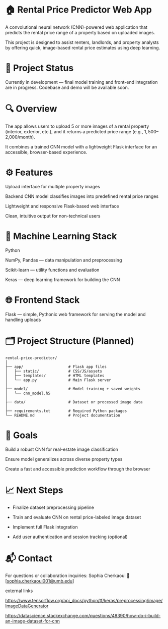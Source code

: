 # 🏠 Rental Price Predictor Web App
A convolutional neural network (CNN)-powered web application that predicts the rental price range of a property based on uploaded images.

This project is designed to assist renters, landlords, and property analysts by offering quick, image-based rental price estimates using deep learning.

# 🚧 Project Status
Currently in development — final model training and front-end integration are in progress. Codebase and demo will be available soon.

# 🔍 Overview
The app allows users to upload 5 or more images of a rental property (interior, exterior, etc.), and it returns a predicted price range (e.g., $1,500–$2,000/month).

It combines a trained CNN model with a lightweight Flask interface for an accessible, browser-based experience.

# ⚙️ Features
Upload interface for multiple property images

Backend CNN model classifies images into predefined rental price ranges

Lightweight and responsive Flask-based web interface

Clean, intuitive output for non-technical users

# 🧠 Machine Learning Stack
Python

NumPy, Pandas — data manipulation and preprocessing

Scikit-learn — utility functions and evaluation

Keras — deep learning framework for building the CNN

# 🌐 Frontend Stack
Flask — simple, Pythonic web framework for serving the model and handling uploads

# 🗂️ Project Structure (Planned)

```
rental-price-predictor/
│
├── app/                    # Flask app files
│   ├── static/             # CSS/JS/assets
│   ├── templates/          # HTML templates
│   └── app.py              # Main Flask server
│
├── model/                  # Model training + saved weights
│   └── cnn_model.h5
│
├── data/                   # Dataset or processed image data
│
├── requirements.txt        # Required Python packages
└── README.md               # Project documentation
```

# 📌 Goals
Build a robust CNN for real-estate image classification

Ensure model generalizes across diverse property types

Create a fast and accessible prediction workflow through the browser

# 📈 Next Steps
- Finalize dataset preprocessing pipeline

- Train and evaluate CNN on rental price-labeled image dataset

- Implement full Flask integration

- Add user authentication and session tracking (optional)

# 📬 Contact
For questions or collaboration inquiries:
Sophia Cherkaoui
📧 [sophia.cherkaoui001@umb.edu]


external links

https://www.tensorflow.org/api_docs/python/tf/keras/preprocessing/image/ImageDataGenerator

https://datascience.stackexchange.com/questions/48390/how-do-i-build-an-image-dataset-for-cnn
